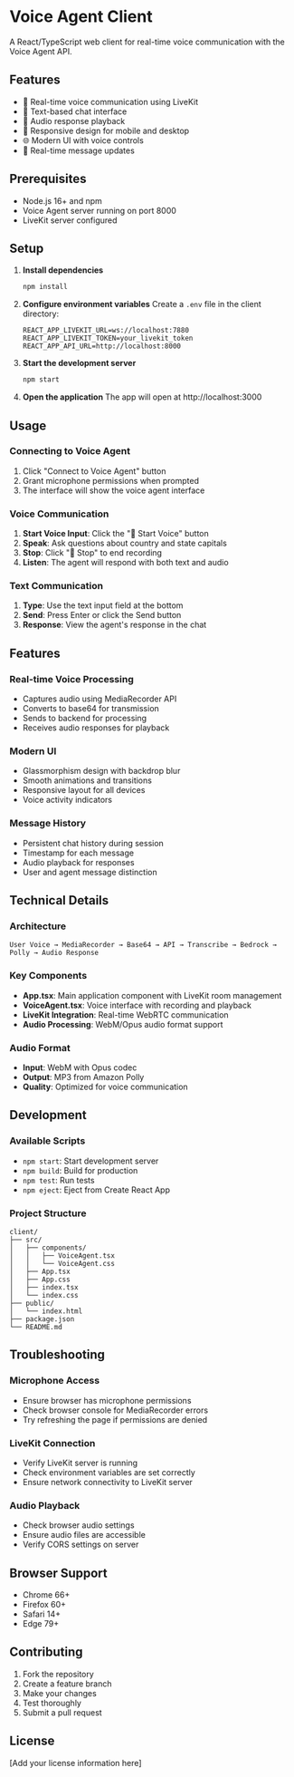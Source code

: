 # Voice Agent Client

A React/TypeScript web client for real-time voice communication with the Voice Agent API.

## Features

- 🎤 Real-time voice communication using LiveKit
- 💬 Text-based chat interface
- 🎵 Audio response playback
- 📱 Responsive design for mobile and desktop
- 🌐 Modern UI with voice controls
- 🔄 Real-time message updates

## Prerequisites

- Node.js 16+ and npm
- Voice Agent server running on port 8000
- LiveKit server configured

## Setup

1. **Install dependencies**
   ```bash
   npm install
   ```

2. **Configure environment variables**
   Create a `.env` file in the client directory:
   ```env
   REACT_APP_LIVEKIT_URL=ws://localhost:7880
   REACT_APP_LIVEKIT_TOKEN=your_livekit_token
   REACT_APP_API_URL=http://localhost:8000
   ```

3. **Start the development server**
   ```bash
   npm start
   ```

4. **Open the application**
   The app will open at http://localhost:3000

## Usage

### Connecting to Voice Agent

1. Click "Connect to Voice Agent" button
2. Grant microphone permissions when prompted
3. The interface will show the voice agent interface

### Voice Communication

1. **Start Voice Input**: Click the "🎤 Start Voice" button
2. **Speak**: Ask questions about country and state capitals
3. **Stop**: Click "🛑 Stop" to end recording
4. **Listen**: The agent will respond with both text and audio

### Text Communication

1. **Type**: Use the text input field at the bottom
2. **Send**: Press Enter or click the Send button
3. **Response**: View the agent's response in the chat

## Features

### Real-time Voice Processing
- Captures audio using MediaRecorder API
- Converts to base64 for transmission
- Sends to backend for processing
- Receives audio responses for playback

### Modern UI
- Glassmorphism design with backdrop blur
- Smooth animations and transitions
- Responsive layout for all devices
- Voice activity indicators

### Message History
- Persistent chat history during session
- Timestamp for each message
- Audio playback for responses
- User and agent message distinction

## Technical Details

### Architecture
```
User Voice → MediaRecorder → Base64 → API → Transcribe → Bedrock → Polly → Audio Response
```

### Key Components

- **App.tsx**: Main application component with LiveKit room management
- **VoiceAgent.tsx**: Voice interface with recording and playback
- **LiveKit Integration**: Real-time WebRTC communication
- **Audio Processing**: WebM/Opus audio format support

### Audio Format
- **Input**: WebM with Opus codec
- **Output**: MP3 from Amazon Polly
- **Quality**: Optimized for voice communication

## Development

### Available Scripts

- `npm start`: Start development server
- `npm build`: Build for production
- `npm test`: Run tests
- `npm eject`: Eject from Create React App

### Project Structure
```
client/
├── src/
│   ├── components/
│   │   ├── VoiceAgent.tsx
│   │   └── VoiceAgent.css
│   ├── App.tsx
│   ├── App.css
│   ├── index.tsx
│   └── index.css
├── public/
│   └── index.html
├── package.json
└── README.md
```

## Troubleshooting

### Microphone Access
- Ensure browser has microphone permissions
- Check browser console for MediaRecorder errors
- Try refreshing the page if permissions are denied

### LiveKit Connection
- Verify LiveKit server is running
- Check environment variables are set correctly
- Ensure network connectivity to LiveKit server

### Audio Playback
- Check browser audio settings
- Ensure audio files are accessible
- Verify CORS settings on server

## Browser Support

- Chrome 66+
- Firefox 60+
- Safari 14+
- Edge 79+

## Contributing

1. Fork the repository
2. Create a feature branch
3. Make your changes
4. Test thoroughly
5. Submit a pull request

## License

[Add your license information here] 